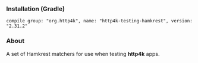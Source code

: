 ### Installation (Gradle)
```compile group: "org.http4k", name: "http4k-testing-hamkrest", version: "2.31.2"```

### About

A set of Hamkrest matchers for use when testing **http4k** apps.

<script src="https://gist-it.appspot.com/https://github.com/http4k/http4k/blob/master/src/docs/guide/modules/hamkrest/example.kt"></script>
